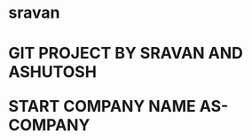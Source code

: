 # sravan


<h1> GIT PROJECT BY SRAVAN AND ASHUTOSH </br> </hr>



START COMPANY NAME AS-COMPANY</h1>
